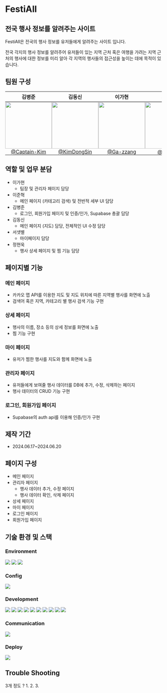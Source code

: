 # FestiAll
## 전국 행사 정보를 알려주는 사이트

FestiAll은 전국의 행사 정보를 유저들에게 알려주는 사이트 입니다.


전국 각지의 행사 정보를 알려주어 유저들이 있는 지역 근처 혹은 여행을 가려는 지역 근처의 행사에 대한 정보를 미리 알아 각 지역의 행사들의 접근성을 높이는 데에 목적이 있습니다.

## 팀원 구성

<div align="center">
  <table style="width: 100%;">
    <thead>
      <tr>
        <th><strong>김병준</strong></th>
        <th><strong>김동신</strong></th>
        <th><strong>이가현</strong></th>
        <th><strong>서샛별</strong></th>
        <th><strong>이준혁</strong></th>
        <th><strong>정현욱</strong></th>
      </tr>
    </thead>
    <tbody>
      <tr>
        <td style="padding: 0px" align="center">
          <a href="https://github.com/Captain-Kim">
            <img src="https://avatars.githubusercontent.com/u/160568904?v=4" height="150" width="150" style="max-width: 100%;">
            <br>
            @Captain-Kim
          </a>
        </td>
        <td style="padding: 0px" align="center">
          <a href="https://github.com/KimDongSin">
            <img src="https://avatars.githubusercontent.com/u/81426391?v=4" height="150" width="150" style="max-width: 100%;">
            <br>
            @KimDongSin
          </a>
        </td>
        <td style="padding: 0px" align="center">
          <a href="https://github.com/Ga-zzang">
            <img src="https://avatars.githubusercontent.com/u/165372628?v=4" height="150" width="150" style="max-width: 100%;">
            <br>
            @Ga-zzang
          </a>
        </td>
        <td style="padding: 0px" align="center">
          <a href="https://github.com/ssbmel">
            <img src="https://avatars.githubusercontent.com/u/159214124?v=4" height="150" width="150" style="max-width: 100%;">
            <br>
            @ssbmel
          </a>
        </td>
        <td style="padding: 0px" align="center">
          <a href="https://github.com/LeeJunhyeok369">
            <img src="https://avatars.githubusercontent.com/u/82815583?v=4" height="150" width="150" style="max-width: 100%;">
            <br>
            @LeeJunhyeok369
          </a>
        </td>
        <td style="padding: 0px" align="center">
          <a href="https://github.com/ghastlymouse">
            <img src="https://avatars.githubusercontent.com/u/163982251?v=4" height="150" width="150" style="max-width: 100%;">
            <br>
            @ghastlymouse
          </a>
        </td>
      </tr>
    </tbody>
  </table>
</div>


## 역할 및 업무 분담
- 이가현
  - 팀장 및 관리자 페이지 담당
- 이준혁
  - 메인 페이지 (카테고리 검색) 및 전반적 세부 UI 담당
- 김병준
  - 로그인, 회원가입 페이지 및 인증/인가, Supabase 총괄 담당
- 김동신
  - 메인 페이지 (지도) 담당, 전체적인 UI 수정 담당
- 서샛별
  - 마이페이지 담당
- 정현욱
  - 행사 상세 페이지 및 찜 기능 담당
## 페이지별 기능
### 메인 페이지
- 카카오 맵 API를 이용한 지도 및 지도 위치에 따른 지역별 행사를 화면에 노출
- 검색어 혹은 지역, 카테고리 별 행사 검색 기능 구현
### 상세 페이지
- 행사의 이름, 장소 등의 상세 정보를 화면에 노출
- 찜 기능 구현
### 마이 페이지
- 유저가 찜한 행사를 지도와 함께 화면에 노출
### 관리자 페이지
- 유저들에게 보여줄 행사 데이터를 DB에 추가, 수정, 삭제하는 페이지
- 행사 데이터의 CRUD 기능 구현
### 로그인, 회원가입 페이지
- Supabase의 auth api를 이용해 인증/인가 구현

## 제작 기간
- 2024.06.17~2024.06.20

## 페이지 구성
- 메인 페이지
- 관리자 페이지
  - 행사 데이터 추가, 수정 페이지
  - 행사 데이터 확인, 삭제 페이지
- 상세 페이지
- 마이 페이지
- 로그인 페이지
- 회원가입 페이지

## 기술 환경 및 스택
### Environment

<img src="https://img.shields.io/badge/visual studio code-007ACC?style=for-the-badge&logo=visualstudiocode&logoColor=white"> <img src="https://img.shields.io/badge/git-F05032?style=for-the-badge&logo=git&logoColor=white"> <img src="https://img.shields.io/badge/github-181717?style=for-the-badge&logo=github&logoColor=white">

### Config

<img src="https://img.shields.io/badge/yarn-2C8EBB?style=for-the-badge&logo=yarn&logoColor=black">

### Development

<img src="https://img.shields.io/badge/javascript-F7DF1E?style=for-the-badge&logo=javascript&logoColor=black"> <img src="https://img.shields.io/badge/react-61DAFB?style=for-the-badge&logo=react&logoColor=black">
<img src="https://img.shields.io/badge/@tanstack/react--query-FF4154?style=for-the-badge&logo=reactquery&logoColor=white">
<img src="https://img.shields.io/badge/styledcomponents-DB7093?style=for-the-badge&logo=styledcomponents&logoColor=white">
<img src="https://img.shields.io/badge/supabase-3FCF8E?style=for-the-badge&logo=supabase&logoColor=white">
<img src="https://img.shields.io/badge/react--router--dom-CA4245?style=for-the-badge&logo=reactrouter&logoColor=white">
<img src="https://img.shields.io/badge/axios-5A29E4?style=for-the-badge&logo=axios&logoColor=white">
<img src="https://img.shields.io/badge/react--kakao--maps-FFCD00?style=for-the-badge&logo=kakao&logoColor=black">
<img src="https://img.shields.io/badge/react--spinners-ED8B00?style=for-the-badge&logo=react&logoColor=white">
<img src="https://img.shields.io/badge/zustand-E48E00?style=for-the-badge&logo=zustand&logoColor=white">


### Communication
<img src="https://img.shields.io/badge/slack-4A154B?style=for-the-badge&logo=slack&logoColor=white">

### Deploy
<img src="https://img.shields.io/badge/vercel-000000?style=for-the-badge&logo=vercel&logoColor=white">

## Trouble Shooting
3개 정도 ?
1.
2.
3.
